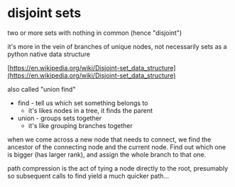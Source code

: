 # disjoint sets

two or more sets with nothing in common (hence "disjoint")

it's more in the vein of branches of unique nodes, not necessarily sets as a python native data structure

[https://en.wikipedia.org/wiki/Disjoint-set_data_structure](https://en.wikipedia.org/wiki/Disjoint-set_data_structure)

also called "union find"

- find - tell us which set something belongs to
    - it's likes nodes in a tree, it finds the parent
- union - groups sets together
    - it's like grouping branches together
    

when we come across a new node that needs to connect, we find the ancestor of the connecting node and the current node. Find out which one is bigger (has larger rank), and assign the whole branch to that one.

path compression is the act of tying a node directly to the root, presumably so subsequent calls to find yield a much quicker path...